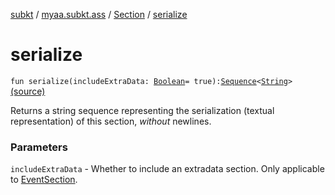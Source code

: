 [subkt](../../index.md) / [myaa.subkt.ass](../index.md) / [Section](index.md) / [serialize](./serialize.md)

# serialize

`fun serialize(includeExtraData: `[`Boolean`](https://kotlinlang.org/api/latest/jvm/stdlib/kotlin/-boolean/index.html)` = true): `[`Sequence`](https://kotlinlang.org/api/latest/jvm/stdlib/kotlin.sequences/-sequence/index.html)`<`[`String`](https://kotlinlang.org/api/latest/jvm/stdlib/kotlin/-string/index.html)`>` [(source)](https://github.com/Myaamori/SubKt/blob/0.1.19/src/main/kotlin/myaa/subkt/ass/parser.kt#L616)

Returns a string sequence representing the serialization (textual representation)
of this section, *without* newlines.

### Parameters

`includeExtraData` - Whether to include an extradata section.
Only applicable to [EventSection](../-event-section/index.md).